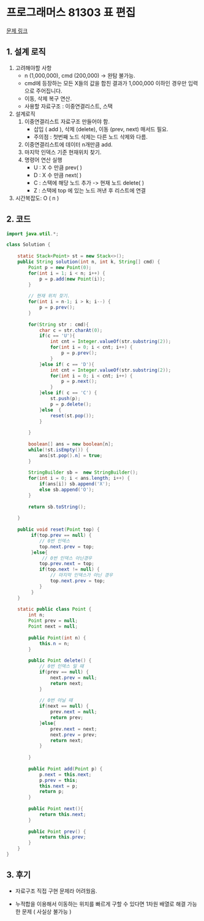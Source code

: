 # 프로그래머스 81303 표 편집

[문제 링크](https://programmers.co.kr/learn/courses/30/lessons/81303)

## 1. 설계 로직

1. 고려해야할 사항 
   - n (1,000,000), cmd (200,000) -> 완탐 불가능. 
   - cmd에 등장하는 모든 X들의 값을 합친 결과가 1,000,000 이하인 경우만 입력으로 주어집니다.
   - 이동, 삭제 복구 연산.
   - 사용할 자료구조 : 이중연결리스트, 스택
2. 설계로직
   1. 이중연결리스트 자료구조 만들어야 함.
      - 삽입 ( add ), 삭제 (delete), 이동 (prev, next) 매서드 필요.
      - 주의점 : 첫번째 노드 삭제는 다른 노드 삭제와 다름.
   2. 이중연결리스트에 데이터 n개만큼 add.
   3. 마지막 인덱스 기준 현재위치 찾기.
   4. 명령어 연산 실행
      - U : X 수 만큼 prev( )
      - D : X 수 만큼 next( )
      - C : 스택에 해당 노드 추가 -> 현재 노드 delete( )
      - Z :  스택에 top 에 있는 노드 꺼낸 후 리스트에 연결
3. 시간복잡도: O ( n ) 

## 2. 코드

```java
import java.util.*;

class Solution {
     
    static Stack<Point> st = new Stack<>();    
    public String solution(int n, int k, String[] cmd) {
        Point p = new Point(0);
        for(int i = 1; i < n; i++) {
            p = p.add(new Point(i));
        }
        
        // 현재 위치 찾기.
        for(int i = n-1; i > k; i--) {
            p = p.prev(); 
        }
       
        for(String str : cmd){
            char c = str.charAt(0);
            if(c == 'U'){
                int cnt = Integer.valueOf(str.substring(2));
                for(int i = 0; i < cnt; i++) {
                    p = p.prev();    
                }
            }else if( c == 'D'){
                int cnt = Integer.valueOf(str.substring(2));
                for(int i = 0; i < cnt; i++) {
                    p = p.next();    
                }
            }else if( c == 'C') {
                st.push(p);
                p = p.delete();
            }else  {
                reset(st.pop());  
            }
            
        }
        
        boolean[] ans = new boolean[n];
        while(!st.isEmpty()) {
            ans[st.pop().n] = true;
        }
        
        StringBuilder sb =  new StringBuilder();
        for(int i = 0; i < ans.length; i++) {
            if(ans[i]) sb.append('X');
            else sb.append('O');
        }
        
        return sb.toString();
    
    }
    
    public void reset(Point top) {
         if(top.prev == null) {
            // 0번 인덱스 
            top.next.prev = top;
         }else{
             // 0번 인덱스 아닌경우
            top.prev.next = top;
            if(top.next != null) {
                // 마지막 인덱스가 아닌 경우
                top.next.prev = top;    
            }
         }
    }
    
    static public class Point {
        int n;
        Point prev = null;
        Point next = null;
        
        public Point(int n) {
            this.n = n;
        }
        
        public Point delete() {
            // 0번 인덱스 일 때
            if(prev == null) {
                next.prev = null;
                return next;
            }
            
            // 0번 아닐 때
            if(next == null) {
                prev.next = null;
                return prev;
            }else{
                prev.next = next;
                next.prev = prev;
                return next;
            }
            
        }
        
        public Point add(Point p) {
            p.next = this.next;
            p.prev = this;
            this.next = p;
            return p;
        }
        
        public Point next(){
            return this.next;
        }
        
        public Point prev() {
            return this.prev;
        }
    }
}
```

## 3. 후기

- 자료구조 직접 구현 문제라 어려웠음.

- 누적합을 이용해서 이동하는 위치를 빠르게 구할 수 있다면 1차원 배열로 해결 가능한 문제 ( 사실상 불가능 )
